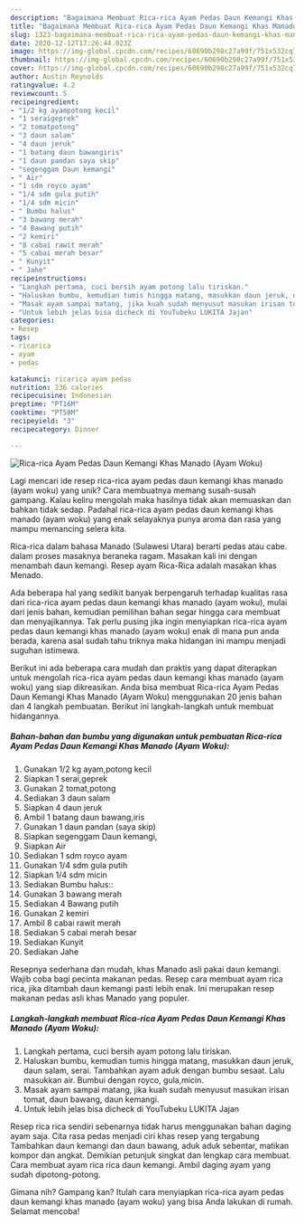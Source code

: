 ```yaml
---
description: "Bagaimana Membuat Rica-rica Ayam Pedas Daun Kemangi Khas Manado (Ayam Woku) yang Sempurna"
title: "Bagaimana Membuat Rica-rica Ayam Pedas Daun Kemangi Khas Manado (Ayam Woku) yang Sempurna"
slug: 1323-bagaimana-membuat-rica-rica-ayam-pedas-daun-kemangi-khas-manado-ayam-woku-yang-sempurna
date: 2020-12-12T17:26:44.023Z
image: https://img-global.cpcdn.com/recipes/60690b298c27a99f/751x532cq70/rica-rica-ayam-pedas-daun-kemangi-khas-manado-ayam-woku-foto-resep-utama.jpg
thumbnail: https://img-global.cpcdn.com/recipes/60690b298c27a99f/751x532cq70/rica-rica-ayam-pedas-daun-kemangi-khas-manado-ayam-woku-foto-resep-utama.jpg
cover: https://img-global.cpcdn.com/recipes/60690b298c27a99f/751x532cq70/rica-rica-ayam-pedas-daun-kemangi-khas-manado-ayam-woku-foto-resep-utama.jpg
author: Austin Reynolds
ratingvalue: 4.2
reviewcount: 5
recipeingredient:
- "1/2 kg ayampotong kecil"
- "1 seraigeprek"
- "2 tomatpotong"
- "3 daun salam"
- "4 daun jeruk"
- "1 batang daun bawangiris"
- "1 daun pandan saya skip"
- "segenggam Daun kemangi"
- " Air"
- "1 sdm royco ayam"
- "1/4 sdm gula putih"
- "1/4 sdm micin"
- " Bumbu halus"
- "3 bawang merah"
- "4 Bawang putih"
- "2 kemiri"
- "8 cabai rawit merah"
- "5 cabai merah besar"
- " Kunyit"
- " Jahe"
recipeinstructions:
- "Langkah pertama, cuci bersih ayam potong lalu tiriskan."
- "Haluskan bumbu, kemudian tumis hingga matang, masukkan daun jeruk, daun salam, serai. Tambahkan ayam aduk dengan bumbu sesaat. Lalu masukkan air. Bumbui dengan royco, gula,micin."
- "Masak ayam sampai matang, jika kuah sudah menyusut masukan irisan tomat, daun bawang, daun kemangi."
- "Untuk lebih jelas bisa dicheck di YouTubeku LUKITA Jajan"
categories:
- Resep
tags:
- ricarica
- ayam
- pedas

katakunci: ricarica ayam pedas 
nutrition: 236 calories
recipecuisine: Indonesian
preptime: "PT16M"
cooktime: "PT58M"
recipeyield: "3"
recipecategory: Dinner

---
```



![Rica-rica Ayam Pedas Daun Kemangi Khas Manado (Ayam Woku)](https://img-global.cpcdn.com/recipes/60690b298c27a99f/751x532cq70/rica-rica-ayam-pedas-daun-kemangi-khas-manado-ayam-woku-foto-resep-utama.jpg)

Lagi mencari ide resep rica-rica ayam pedas daun kemangi khas manado (ayam woku) yang unik? Cara membuatnya memang susah-susah gampang. Kalau keliru mengolah maka hasilnya tidak akan memuaskan dan bahkan tidak sedap. Padahal rica-rica ayam pedas daun kemangi khas manado (ayam woku) yang enak selayaknya punya aroma dan rasa yang mampu memancing selera kita.

Rica-rica dalam bahasa Manado (Sulawesi Utara) berarti pedas atau cabe. dalam proses masaknya beraneka ragam. Masakan kali ini dengan menambah daun kemangi. Resep ayam Rica-Rica adalah masakan khas Menado.

Ada beberapa hal yang sedikit banyak berpengaruh terhadap kualitas rasa dari rica-rica ayam pedas daun kemangi khas manado (ayam woku), mulai dari jenis bahan, kemudian pemilihan bahan segar hingga cara membuat dan menyajikannya. Tak perlu pusing jika ingin menyiapkan rica-rica ayam pedas daun kemangi khas manado (ayam woku) enak di mana pun anda berada, karena asal sudah tahu triknya maka hidangan ini mampu menjadi suguhan istimewa.


Berikut ini ada beberapa cara mudah dan praktis yang dapat diterapkan untuk mengolah rica-rica ayam pedas daun kemangi khas manado (ayam woku) yang siap dikreasikan. Anda bisa membuat Rica-rica Ayam Pedas Daun Kemangi Khas Manado (Ayam Woku) menggunakan 20 jenis bahan dan 4 langkah pembuatan. Berikut ini langkah-langkah untuk membuat hidangannya.

<!--inarticleads1-->

##### Bahan-bahan dan bumbu yang digunakan untuk pembuatan Rica-rica Ayam Pedas Daun Kemangi Khas Manado (Ayam Woku):

1. Gunakan 1/2 kg ayam,potong kecil
1. Siapkan 1 serai,geprek
1. Gunakan 2 tomat,potong
1. Sediakan 3 daun salam
1. Siapkan 4 daun jeruk
1. Ambil 1 batang daun bawang,iris
1. Gunakan 1 daun pandan (saya skip)
1. Siapkan segenggam Daun kemangi,
1. Siapkan  Air
1. Sediakan 1 sdm royco ayam
1. Gunakan 1/4 sdm gula putih
1. Siapkan 1/4 sdm micin
1. Sediakan  Bumbu halus::
1. Gunakan 3 bawang merah
1. Sediakan 4 Bawang putih
1. Gunakan 2 kemiri
1. Ambil 8 cabai rawit merah
1. Sediakan 5 cabai merah besar
1. Sediakan  Kunyit
1. Sediakan  Jahe


Resepnya sederhana dan mudah, khas Manado asli pakai daun kemangi. Wajib coba bagi pecinta makanan pedas. Resep cara membuat ayam rica rica, jika ditambah daun kemangi pasti lebih enak. Ini merupakan resep makanan pedas asli khas Manado yang populer. 

<!--inarticleads2-->

##### Langkah-langkah membuat Rica-rica Ayam Pedas Daun Kemangi Khas Manado (Ayam Woku):

1. Langkah pertama, cuci bersih ayam potong lalu tiriskan.
1. Haluskan bumbu, kemudian tumis hingga matang, masukkan daun jeruk, daun salam, serai. Tambahkan ayam aduk dengan bumbu sesaat. Lalu masukkan air. Bumbui dengan royco, gula,micin.
1. Masak ayam sampai matang, jika kuah sudah menyusut masukan irisan tomat, daun bawang, daun kemangi.
1. Untuk lebih jelas bisa dicheck di YouTubeku LUKITA Jajan


Resep rica rica sendiri sebenarnya tidak harus menggunakan bahan daging ayam saja. Cita rasa pedas menjadi ciri khas resep yang tergabung Tambahkan daun kemangi dan daun bawang, aduk aduk sebentar, matikan kompor dan angkat. Demikian petunjuk singkat dan lengkap cara membuat. Cara membuat ayam rica rica daun kemangi. Ambil daging ayam yang sudah dipotong-potong. 

Gimana nih? Gampang kan? Itulah cara menyiapkan rica-rica ayam pedas daun kemangi khas manado (ayam woku) yang bisa Anda lakukan di rumah. Selamat mencoba!
